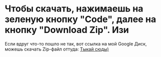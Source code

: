 # Чтобы скачать, нажимаешь на зеленую кнопку "Code", далее на кнопку "Download Zip". Изи
Если вдруг что-то пошло не так, вот ссылка на мой Google Диск, можешь скачать Zip-файл оттуда: <a href="https://drive.google.com/drive/folders/1me8KxVmafVH-NY850mBXeF_WqacmgLU1?usp=sharing">Тыкай сюды)</a>
